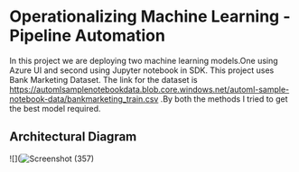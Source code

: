 # Operationalizing Machine Learning - Pipeline Automation
In this project we are deploying two machine learning models.One using Azure UI and second using Jupyter notebook in SDK. This project uses Bank Marketing Dataset. The link for the dataset is https://automlsamplenotebookdata.blob.core.windows.net/automl-sample-notebook-data/bankmarketing_train.csv .By both the methods I tried to get the best model required.

## Architectural Diagram
![](![Screenshot (357)](https://user-images.githubusercontent.com/75804779/103789244-cad7ee80-5065-11eb-9bff-27f09a08a8f1.png)
